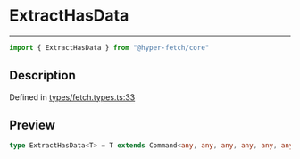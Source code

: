 

# ExtractHasData

<div class="api-docs__separator" data-reactroot="">

---

</div><div class="api-docs__import" data-reactroot="">

```ts
import { ExtractHasData } from "@hyper-fetch/core"
```

</div><div class="api-docs__section">

## Description

</div><div class="api-docs__description"><span class="api-docs__do-not-parse">



</span></div><p class="api-docs__definition">

Defined in [types/fetch.types.ts:33](https://github.com/BetterTyped/hyper-fetch/blob/c746dc1f/packages/core/src/types/fetch.types.ts#L33)

</p><div class="api-docs__section">

## Preview

</div><div class="api-docs__preview type single">

```ts
type ExtractHasData<T> = T extends Command<any, any, any, any, any, any, any, infer  D, any, any> ? D : never;
```

</div>